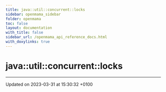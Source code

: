 ```yaml
---
title: java::util::concurrent::locks
sidebar: openmama_sidebar
folder: openmama
toc: false
layout: documentation
with_title: false
sidebar_url: /openmama_api_reference_docs.html
with_doxylinks: true
---
```


# java::util::concurrent::locks








-------------------------------

Updated on 2023-03-31 at 15:30:32 +0100